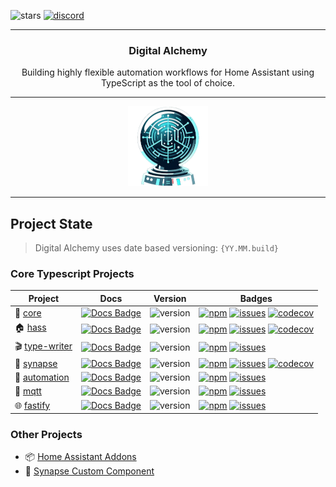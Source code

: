 ![stars](https://img.shields.io/github/stars/Digital-Alchemy-TS)
[![discord](https://img.shields.io/discord/1219758743848489147?label=Discord&logo=discord)](https://discord.gg/JkZ35Gv97Y)

---

<div align='center'>
   <h3>Digital Alchemy</h3>
   <p>
     Building highly flexible automation workflows for Home Assistant using TypeScript as the tool of choice.
   </p>
</div>

---

<div align='center'>
  <a href="https://docs.digital-alchemy.app/" title="Digital Alchemy">
    <img src="https://raw.githubusercontent.com/Digital-Alchemy-TS/.github/main/profile/github-logo.png" alt="Largely displayed logo of Digital Alchemy">
  </a>
</div>

---

## Project State

> Digital Alchemy uses date based versioning: `{YY.MM.build}`

### Core Typescript Projects

| Project | Docs | Version | Badges |
| --- | --- | --- | --- |
| 🧩 [core](https://github.com/Digital-Alchemy-TS/core) | [![Docs Badge](https://img.shields.io/badge/Docs-Read%20Now-blue?logo=book&style=flat)](https://docs.digital-alchemy.app/docs/core/) | ![version](https://img.shields.io/github/package-json/version/Digital-Alchemy-TS/core) | [![npm](https://img.shields.io/npm/dw/%40digital-alchemy%2Fcore)](https://www.npmjs.com/package/@digital-alchemy/core) [![issues](https://img.shields.io/github/issues/Digital-Alchemy-TS/core)](https://github.com/Digital-Alchemy-TS/core/issues?q=sort%3Aupdated-desc+is%3Aissue+is%3Aopen) [![codecov](https://codecov.io/github/Digital-Alchemy-TS/core/graph/badge.svg?token=IBGLY3RY68)](https://codecov.io/github/Digital-Alchemy-TS/core) |
| 🏠 [hass](https://github.com/Digital-Alchemy-TS/hass) | [![Docs Badge](https://img.shields.io/badge/Docs-Read%20Now-blue?logo=book&style=flat)](https://docs.digital-alchemy.app/docs/home-automation/hass/) | ![version](https://img.shields.io/github/package-json/version/Digital-Alchemy-TS/hass) | [![npm](https://img.shields.io/npm/dw/%40digital-alchemy%2Fhass)](https://www.npmjs.com/package/@digital-alchemy/hass) [![issues](https://img.shields.io/github/issues/Digital-Alchemy-TS/hass)](https://github.com/Digital-Alchemy-TS/hass/issues?q=sort%3Aupdated-desc+is%3Aissue+is%3Aopen) [![codecov](https://codecov.io/github/Digital-Alchemy-TS/hass/graph/badge.svg?token=IBGLY3RY68)](https://codecov.io/github/Digital-Alchemy-TS/hass) |
| 🎬 [type-writer](https://github.com/Digital-Alchemy-TS/type-writer) | [![Docs Badge](https://img.shields.io/badge/Docs-Read%20Now-blue?logo=book&style=flat)](https://docs.digital-alchemy.app/docs/home-automation/type-writer/) | ![version](https://img.shields.io/github/package-json/version/Digital-Alchemy-TS/type-writer) | [![npm](https://img.shields.io/npm/dw/%40digital-alchemy%2Ftype-writer)](https://www.npmjs.com/package/@digital-alchemy/type-writer) [![issues](https://img.shields.io/github/issues/Digital-Alchemy-TS/type-writer)](https://github.com/Digital-Alchemy-TS/type-writer/issues?q=sort%3Aupdated-desc+is%3Aissue+is%3Aopen)
| 🧠 [synapse](https://github.com/Digital-Alchemy-TS/synapse) | [![Docs Badge](https://img.shields.io/badge/Docs-Read%20Now-blue?logo=book&style=flat)](https://docs.digital-alchemy.app/docs/home-automation/synapse/) | ![version](https://img.shields.io/github/package-json/version/Digital-Alchemy-TS/synapse) | [![npm](https://img.shields.io/npm/dw/%40digital-alchemy%2Fsynapse)](https://www.npmjs.com/package/@digital-alchemy/synapse) [![issues](https://img.shields.io/github/issues/Digital-Alchemy-TS/synapse)](https://github.com/Digital-Alchemy-TS/synapse/issues?q=sort%3Aupdated-desc+is%3Aissue+is%3Aopen) [![codecov](https://codecov.io/github/Digital-Alchemy-TS/synapse/graph/badge.svg?token=IBGLY3RY68)](https://codecov.io/github/Digital-Alchemy-TS/synapse) |
| 🤖 [automation](https://github.com/Digital-Alchemy-TS/automation) | [![Docs Badge](https://img.shields.io/badge/Docs-Read%20Now-blue?logo=book&style=flat)](https://docs.digital-alchemy.app/docs/home-automation/automation/) | ![version](https://img.shields.io/github/package-json/version/Digital-Alchemy-TS/automation) | [![npm](https://img.shields.io/npm/dw/%40digital-alchemy%2Fautomation)](https://www.npmjs.com/package/@digital-alchemy/automation) [![issues](https://img.shields.io/github/issues/Digital-Alchemy-TS/automation)](https://github.com/Digital-Alchemy-TS/automation/issues?q=sort%3Aupdated-desc+is%3Aissue+is%3Aopen)
| 📡 [mqtt](https://github.com/Digital-Alchemy-TS/mqtt) | [![Docs Badge](https://img.shields.io/badge/Docs-Read%20Now-blue?logo=book&style=flat)](https://docs.digital-alchemy.app/docs/support/mqtt/) | ![version](https://img.shields.io/github/package-json/version/Digital-Alchemy-TS/mqtt) | [![npm](https://img.shields.io/npm/dw/%40digital-alchemy%2Fmqtt-extension)](https://www.npmjs.com/package/@digital-alchemy/mqtt-extension) [![issues](https://img.shields.io/github/issues/Digital-Alchemy-TS/mqtt)](https://github.com/Digital-Alchemy-TS/mqtt/issues?q=sort%3Aupdated-desc+is%3Aissue+is%3Aopen) |
| 🌐 [fastify](https://github.com/Digital-Alchemy-TS/fastify) | [![Docs Badge](https://img.shields.io/badge/Docs-Read%20Now-blue?logo=book&style=flat)](https://docs.digital-alchemy.app/docs/support/fastify/) | ![version](https://img.shields.io/github/package-json/version/Digital-Alchemy-TS/fastify) | [![npm](https://img.shields.io/npm/dw/%40digital-alchemy%2Ffastify-extension)](https://www.npmjs.com/package/@digital-alchemy/fastify-extension) [![issues](https://img.shields.io/github/issues/Digital-Alchemy-TS/fastify)](https://github.com/Digital-Alchemy-TS/fastify/issues?q=sort%3Aupdated-desc+is%3Aissue+is%3Aopen)

### Other Projects

- 📦 [Home Assistant Addons](https://github.com/Digital-Alchemy-TS/addons)
- 🧠 [Synapse Custom Component](https://github.com/Digital-Alchemy-TS/synapse-extension)


